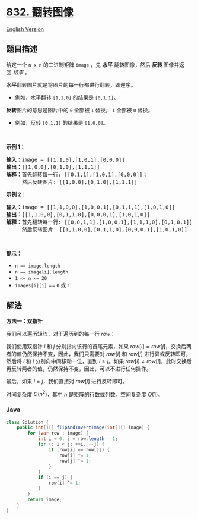# [832. 翻转图像](https://leetcode.cn/problems/flipping-an-image)

[English Version](/solution/0800-0899/0832.Flipping%20an%20Image/README_EN.md)

## 题目描述

<p>给定一个<meta charset="UTF-8" />&nbsp;<code>n x n</code>&nbsp;的二进制矩阵&nbsp;<code>image</code>&nbsp;，先 <strong>水平</strong> 翻转图像，然后&nbsp;<strong>反转&nbsp;</strong>图像并返回&nbsp;<em>结果</em>&nbsp;。</p>

<p><strong>水平</strong>翻转图片就是将图片的每一行都进行翻转，即逆序。</p>

<ul>
	<li>例如，水平翻转&nbsp;<code>[1,1,0]</code>&nbsp;的结果是&nbsp;<code>[0,1,1]</code>。</li>
</ul>

<p><strong>反转</strong>图片的意思是图片中的&nbsp;<code>0</code>&nbsp;全部被&nbsp;<code>1</code>&nbsp;替换，&nbsp;<code>1</code>&nbsp;全部被&nbsp;<code>0</code>&nbsp;替换。</p>

<ul>
	<li>例如，反转&nbsp;<code>[0,1,1]</code>&nbsp;的结果是&nbsp;<code>[1,0,0]</code>。</li>
</ul>

<p>&nbsp;</p>

<p><strong>示例 1：</strong></p>

<pre>
<strong>输入：</strong>image = [[1,1,0],[1,0,1],[0,0,0]]
<strong>输出：</strong>[[1,0,0],[0,1,0],[1,1,1]]
<strong>解释：</strong>首先翻转每一行: [[0,1,1],[1,0,1],[0,0,0]]；
     然后反转图片: [[1,0,0],[0,1,0],[1,1,1]]
</pre>

<p><strong>示例 2：</strong></p>

<pre>
<strong>输入：</strong>image = [[1,1,0,0],[1,0,0,1],[0,1,1,1],[1,0,1,0]]
<strong>输出：</strong>[[1,1,0,0],[0,1,1,0],[0,0,0,1],[1,0,1,0]]
<strong>解释：</strong>首先翻转每一行: [[0,0,1,1],[1,0,0,1],[1,1,1,0],[0,1,0,1]]；
     然后反转图片: [[1,1,0,0],[0,1,1,0],[0,0,0,1],[1,0,1,0]]
</pre>

<p>&nbsp;</p>

<p><strong>提示：</strong></p>

<p><meta charset="UTF-8" /></p>

<ul>
	<li><code>n == image.length</code></li>
	<li><code>n == image[i].length</code></li>
	<li><code>1 &lt;= n &lt;= 20</code></li>
	<li><code>images[i][j]</code>&nbsp;==&nbsp;<code>0</code>&nbsp;或&nbsp;<code>1</code>.</li>
</ul>

## 解法

**方法一：双指针**

我们可以遍历矩阵，对于遍历到的每一行 $row$：

我们使用双指针 $i$ 和 $j$ 分别指向该行的首尾元素，如果 $row[i] = row[j]$，交换后两者的值仍然保持不变，因此，我们只需要对 $row[i]$ 和 $row[j]$ 进行异或反转即可，然后将 $i$ 和 $j$ 分别向中间移动一位，直到 $i \geq j$。如果 $row[i] \neq row[j]$，此时交换后再反转两者的值，仍然保持不变，因此，可以不进行任何操作。

最后，如果 $i = j$，我们直接对 $row[i]$ 进行反转即可。

时间复杂度 $O(n^2)$，其中 $n$ 是矩阵的行数或列数。空间复杂度 $O(1)$。

### **Java**

```java
class Solution {
    public int[][] flipAndInvertImage(int[][] image) {
        for (var row : image) {
            int i = 0, j = row.length - 1;
            for (; i < j; ++i, --j) {
                if (row[i] == row[j]) {
                    row[i] ^= 1;
                    row[j] ^= 1;
                }
            }
            if (i == j) {
                row[i] ^= 1;
            }
        }
        return image;
    }
}
```
